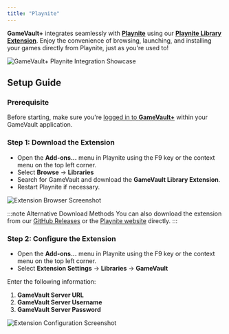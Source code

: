 ```yaml
---
title: "Playnite"
---
```


**GameVault+** integrates seamlessly with **[Playnite](https://playnite.link)** using our [**Playnite Library Extension**](https://playnite.link/addons.html#GameVault_fab8be77-18ab-4e6c-ad3d-89097b492d74). Enjoy the convenience of browsing, launching, and installing your games directly from Playnite, just as you're used to!

![GameVault+ Playnite Integration Showcase](/img/plus/integrations/playnite/showcase.png)

## Setup Guide

### Prerequisite

Before starting, make sure you're [logged in to **GameVault+**](../client-setup.md) within your GameVault application.

### **Step 1: Download the Extension**

- Open the **Add-ons...** menu in Playnite using the F9 key or the context menu on the top left corner.
- Select **Browse** -> **Libraries**
- Search for GameVault and download the **GameVault Library Extension**.
- Restart Playnite if necessary.

![Extension Browser Screenshot](/img/plus/integrations/playnite/download.png)

:::note Alternative Download Methods
You can also download the extension from our [GitHub Releases](https://github.com/Phalcode/gamevault-playnite-integration/releases) or the [Playnite website](https://playnite.link/addons.html#GameVault_fab8be77-18ab-4e6c-ad3d-89097b492d74) directly.
:::

### **Step 2: Configure the Extension**

- Open the **Add-ons...** menu in Playnite using the F9 key or the context menu on the top left corner.
- Select **Extension Settings** -> **Libraries** -> **GameVault**

Enter the following information:

1. **GameVault Server URL**
2. **GameVault Server Username**
3. **GameVault Server Password**

![Extension Configuration Screenshot](/img/plus/integrations/playnite/setup.png)
